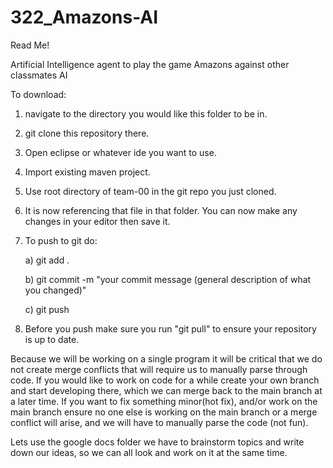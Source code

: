 # 322_Amazons-AI
Read Me!

Artificial Intelligence agent to play the game Amazons against other classmates AI

To download:
1. navigate to the directory you would like this folder to be in.
2. git clone this repository there.
3. Open eclipse or whatever ide you want to use.
4. Import existing maven project.
5. Use root directory of team-00 in the git repo you just cloned.
6. It is now referencing that file in that folder. You can now make any changes in your editor then save it.
7. To push to git do:
    
    a) git add .
    
    b) git commit -m "your commit message (general description of what you changed)"
   
    c) git push
8. Before you push make sure you run "git pull" to ensure your repository is up to date.

Because we will be working on a single program it will be critical that we do not create merge conflicts that will require us to manually parse through code.
If you would like to work on code for a while create your own branch and start developing there, which we can merge back to the main branch at a later time.
If you want to fix something minor(hot fix), and/or work on the main branch ensure no one else is working on the main branch or a merge conflict will arise, and we will have to manually parse the code (not fun).

Lets use the google docs folder we have to brainstorm topics and write down our ideas, so we can all look and work on it at the same time.
